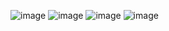 ![image](https://github.com/user-attachments/assets/e8ff56f2-9be1-4397-8ee4-306159c4fd52)
![image](https://github.com/user-attachments/assets/93bbc382-e22c-4803-8aae-435431adbdf9)
![image](https://github.com/user-attachments/assets/98ccef91-b5b6-403f-985f-ec7c9ccea06f)
![image](https://github.com/user-attachments/assets/1d8aeb66-2383-40a7-83a4-5b4e5d385db2)
